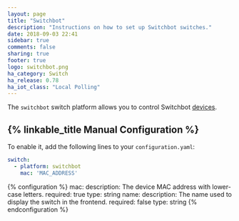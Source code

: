 ```yaml
---
layout: page
title: "Switchbot"
description: "Instructions on how to set up Switchbot switches."
date: 2018-09-03 22:41
sidebar: true
comments: false
sharing: true
footer: true
logo: switchbot.png
ha_category: Switch
ha_release: 0.78
ha_iot_class: "Local Polling"
---
```


The `switchbot` switch platform allows you to control Switchbot [devices](https://www.switch-bot.com/).

## {% linkable_title Manual Configuration %}

To enable it, add the following lines to your `configuration.yaml`:

```yaml
switch:
  - platform: switchbot
    mac: 'MAC_ADDRESS'
```

{% configuration %}
mac:
  description: The device MAC address with lower-case letters.
  required: true
  type: string
name:
  description: The name used to display the switch in the frontend.
  required: false
  type: string
{% endconfiguration %}
